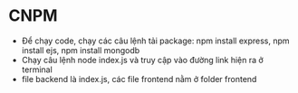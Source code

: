 # CNPM
- Để chạy code, chạy các câu lệnh tải package:
    npm install express,
    npm install ejs,
    npm install mongodb
- Chạy câu lệnh node index.js và truy cập vào đường link hiện ra ở terminal
- file backend là index.js, các file frontend nằm ở folder frontend

